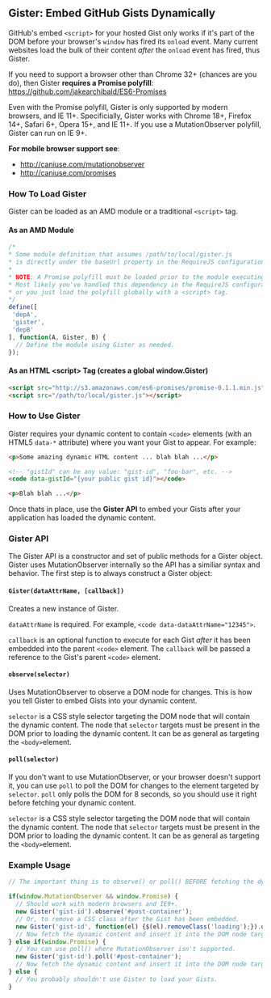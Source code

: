 ## Gister: Embed GitHub Gists Dynamically

GitHub's embed ```<script>``` for your hosted Gist only works if it's part of the DOM before your browser's ```window``` has fired its ```onload``` event. Many current websites load the bulk of their content  *after* the ```onload``` event has fired, thus Gister.

If you need to support a browser other than Chrome 32+ (chances are you do), then Gister **requires
a Promise polyfill**: https://github.com/jakearchibald/ES6-Promises

Even with the Promise polyfill, Gister is only supported by modern browsers, and IE 11+. Specificially, Gister works with Chrome 18+, Firefox 14+, Safari 6+, Opera 15+, and IE 11+. If you use a MutationObserver polyfill, Gister can run on IE 9+.

**For mobile browser support see**:

 * http://caniuse.com/mutationobserver
 * http://caniuse.com/promises

### How To Load Gister

Gister can be loaded as an AMD module or a traditional ```<script>``` tag.

#### As an AMD Module
 ```javascript
/*
 * Some module definition that assumes /path/to/local/gister.js
 * is directly under the baseUrl property in the RequireJS configuration.
 * 
 * NOTE: A Promise polyfill must be loaded prior to the module executing.
 * Most likely you've handled this dependency in the RequireJS configuration,
 * or you just load the polyfill globally with a <script> tag.
 */
define([
  'depA',
  'gister',
  'depB'
], function(A, Gister, B) {
   // Define the module using Gister as needed.
});
```
#### As an HTML &lt;script&gt; Tag (creates a global window.Gister)

```html 
<script src="http://s3.amazonaws.com/es6-promises/promise-0.1.1.min.js"></script>
<script src="/path/to/local/gister.js"></script>
```
### How to Use Gister

Gister requires your dynamic content to contain ```<code>``` elements (with an HTML5 ```data-*``` attribute) where you want your Gist to appear. For example:

```html
<p>Some amazing dynamic HTML content ... blah blah ...</p>

<!-- "gistId" can be any value: "gist-id", "foo-bar", etc. -->
<code data-gistId="{your public gist id}"></code>

<p>Blah blah ...</p>
```
Once thats in place, use the **Gister API** to embed your Gists after your application has loaded the dynamic content.

### Gister API

The Gister API is a constructor and set of public methods for a Gister object. Gister uses MutationObserver internally so the API has a similiar syntax and behavior.  The first step is to always construct a Gister object:

#### ```Gister(dataAttrName, [callback])``` 

Creates a new instance of Gister.

 ```dataAttrName``` is required. For example, ```<code data-dataAttrName="12345">```.

```callback``` is an optional function to execute for each Gist *after* it has been embedded into the parent ```<code>``` element. The ```callback``` will be passed a reference to the Gist's parent ```<code>``` element.

#### ```observe(selector)```

Uses MutationObserver to observe a DOM node for changes. This is how you tell Gister to embed Gists into your dynamic content.

```selector``` is a CSS style selector targeting the DOM node that will contain the dynamic content. The node that ```selector``` targets must be present in the DOM prior to loading the dynamic content. It can be as general as targeting the ```<body>```element.


#### ```poll(selector)```

If you don't want to use MutationObserver, or your browser doesn't support it, you can use ```poll``` to poll the DOM for changes to the element targeted by ```selector```. ```poll``` only polls the DOM for 8 seconds, so you should use it right before fetching your dynamic content.

```selector``` is a CSS style selector targeting the DOM node that will contain the dynamic content. The node that ```selector``` targets must be present in the DOM prior to loading the dynamic content. It can be as general as targeting the ```<body>```element.

### Example Usage

```javascript
// The important thing is to observe() or poll() BEFORE fetching the dynamic content.

if(window.MutationObserver && window.Promise) {
  // Should work with modern browsers and IE9+.
  new Gister('gist-id').observe('#post-container');
  // Or, to remove a CSS class after the Gist has been embedded.
  new Gister('gist-id', function(el) {$(el).removeClass('loading');}).observe('#post-container');
  // Now fetch the dynamic content and insert it into the DOM node targeted by #post-container.
} else if(window.Promise) {
  // You can use poll() where MutationObserver isn't supported.
  new Gister('gist-id').poll('#post-container');
  // Now fetch the dynamic content and insert it into the DOM node targeted by #post-container.
} else {
  // You probably shouldn't use Gister to load your Gists.
}
```
